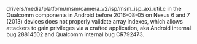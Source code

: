 drivers/media/platform/msm/camera_v2/isp/msm_isp_axi_util.c in the Qualcomm components in Android before 2016-08-05 on Nexus 6 and 7 (2013) devices does not properly validate array indexes, which allows attackers to gain privileges via a crafted application, aka Android internal bug 28814502 and Qualcomm internal bug CR792473.